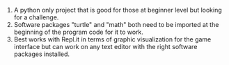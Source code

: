 1. A python only project that is good for those at beginner level but looking for a challenge.
2. Software packages "turtle" and "math" both need to be imported at the beginning of the program code for it to work.
3. Best works with Repl.it in terms of graphic visualization for the game interface but can work on any text editor with the right software packages installed.

